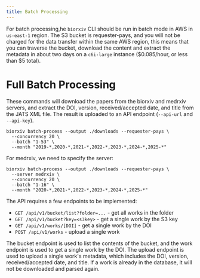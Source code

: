 ```yaml
---
title: Batch Processing
---
```


For batch processing,he `biorxiv` CLI should be run in batch mode in AWS in `us-east-1` region. The S3 bucket is requester-pays, and you will not be charged for the data transfer within the same AWS region, this means that you can traverse the bucket, download the content and extract the metadata in about two days on a `c6i-large` instance (\$0.085/hour, or less than \$5 total).

# Full Batch Processing

These commands will download the papers from the biorxiv and medrxiv servers, and extract the DOI, version, received/accepted date, and title from the JATS XML file. The result is uploaded to an API endpoint (`--api-url` and `--api-key`).

```
biorxiv batch-process --output ./downloads --requester-pays \
  --concurrency 20 \
  --batch "1-53" \
  --month "2019-*,2020-*,2021-*,2022-*,2023-*,2024-*,2025-*"
```

For medrxiv, we need to specify the server:

```
biorxiv batch-process --output ./downloads --requester-pays \
  --server medrxiv \
  --concurrency 20 \
  --batch "1-16" \
  --month "2020-*,2021-*,2022-*,2023-*,2024-*,2025-*"
```

The API requires a few endpoints to be implemented:

- `GET /api/v1/bucket/list?folder=...` - get all works in the folder
- `GET /api/v1/bucket?key=<s3key>` - get a single work by the S3 key
- `GET /api/v1/works/[DOI]` - get a single work by the DOI
- `POST /api/v1/works` - upload a single work

The bucket endpoint is used to list the contents of the bucket, and the work endpoint is used to get a single work by the DOI. The upload endpoint is used to upload a single work's metadata, which includes the DOI, version, received/accepted date, and title. If a work is already in the database, it will not be downloaded and parsed again.
